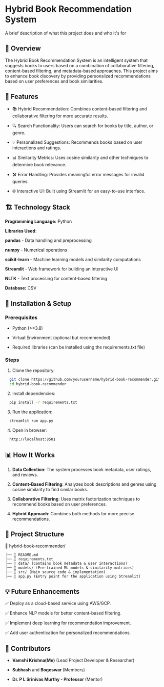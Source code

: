 # Hybrid Book Recommendation System

A brief description of what this project does and who it's for

## 📌 Overview

The Hybrid Book Recommendation System is an intelligent system that suggests books to users based on a combination of collaborative filtering, content-based filtering, and metadata-based approaches. This project aims to enhance book discovery by providing personalized recommendations based on user preferences and book similarities.

## 🚀 Features

- 📚 Hybrid Recommendation: Combines content-based filtering and collaborative filtering for more accurate results.

- 🔍 Search Functionality: Users can search for books by title, author, or genre.

- 💡 Personalized Suggestions: Recommends books based on user interactions and ratings.

- 📊 Similarity Metrics: Uses cosine similarity and other techniques to determine book relevance.

- 🛠 Error Handling: Provides meaningful error messages for invalid queries.

- 🌐 Interactive UI: Built using Streamlit for an easy-to-use interface.

## 🏗️ Technology Stack

**Programming Language:** Python

**Libraries Used:**

**pandas** - Data handling and preprocessing

**numpy** - Numerical operations

**scikit-learn** - Machine learning models and similarity computations

**Streamlit** - Web framework for building an interactive UI

**NLTK** - Text processing for content-based filtering

**Database:** CSV

## 📌 Installation & Setup

### Prerequisites

- Python (>=3.8)

- Virtual Environment (optional but recommended)

- Required libraries (can be installed using the requirements.txt file)

### Steps

1. Clone the repository:

```bash
  git clone https://github.com/yourusername/hybrid-book-recommender.git
  cd hybrid-book-recommender
```

2. Install dependencies:

```bash
  pip install -r requirements.txt
```

3. Run the application:

```bash
  streamlit run app.py
```

4. Open in browser:

```bash
  http://localhost:8501
```

## 📊 How It Works

1. **Data Collection**: The system processes book metadata, user ratings, and reviews.

2. **Content-Based Filtering**: Analyzes book descriptions and genres using cosine similarity to find similar books.

3. **Collaborative Filtering**: Uses matrix factorization techniques to recommend books based on user preferences.

4. **Hybrid Approach**: Combines both methods for more precise recommendations.

## 📂 Project Structure

📁 hybrid-book-recommender/

    │── 📄 README.md
    │── 📄 requirements.txt
    │── 📂 data/ (Contains book metadata & user interactions)
    │── 📂 models/ (Pre-trained ML models & similarity matrices)
    │── 📂 src/ (Main source code & implementation)
    │── 📄 app.py (Entry point for the application using Streamlit)

## 💡 Future Enhancements

✅ Deploy as a cloud-based service using AWS/GCP.

✅ Enhance NLP models for better content-based filtering.

✅ Implement deep learning for recommendation improvement.

✅ Add user authentication for personalized recommendations.

## 👥 Contributors

- **Vamshi Krishna(Me)** (Lead Project Developer & Researcher)

- **Subhash** and **Bogeswar** (Members)

- **Dr. P L Srinivas Murthy - Professor** (Mentor)
